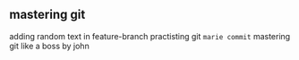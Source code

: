 ## mastering git

adding random text in feature-branch
practisting git `marie commit`
mastering git like a boss by john
